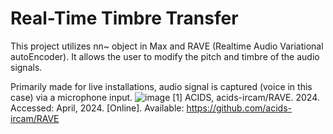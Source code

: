 # Real-Time Timbre Transfer


This project utilizes nn~ object in Max and RAVE (Realtime Audio Variational autoEncoder). It allows the user to modify the pitch and timbre of the audio signals. 

Primarily made for live installations, audio signal is captured (voice in this case) via a microphone input.
![image](https://github.com/marmelade912/Timbre-Transfer-with-Max-nn-RAVE/assets/43257051/aadd86b6-c5e5-4b28-ba99-a01fe406e9aa)
[1] ACIDS, acids-ircam/RAVE. 2024. Accessed: April, 2024. [Online]. Available: https://github.com/acids-ircam/RAVE
